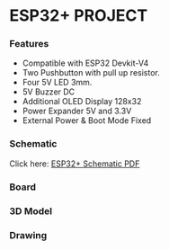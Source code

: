 # ESP32+ PROJECT

### Features
- Compatible with ESP32 Devkit-V4
- Two Pushbutton with pull up resistor.
- Four 5V LED 3mm.
- 5V Buzzer DC
- Additional OLED Display 128x32
- Power Expander 5V and 3.3V
- External Power & Boot Mode Fixed
  
### Schematic
Click here: [ESP32+ Schematic PDF](https://github.com/user-attachments/files/19268394/esp32_plus.pdf)

### Board

### 3D Model

### Drawing
